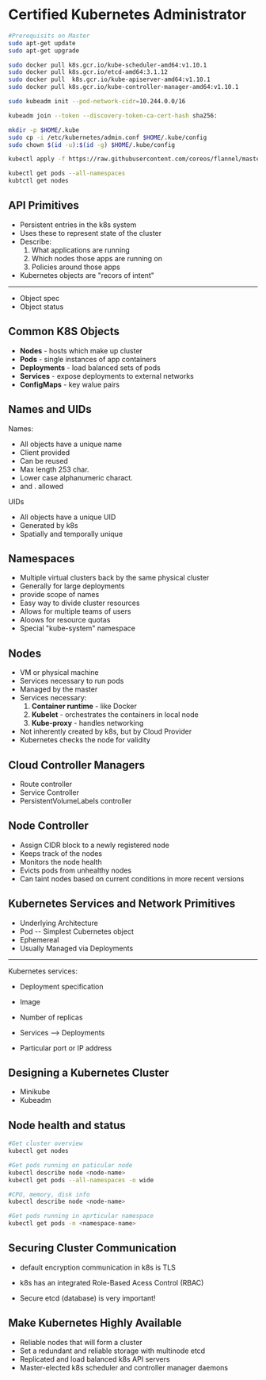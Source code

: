 # Certified Kubernetes Administrator

```bash
#Prerequisits on Master
sudo apt-get update
sudo apt-get upgrade

sudo docker pull k8s.gcr.io/kube-scheduler-amd64:v1.10.1
sudo docker pull k8s.gcr.io/etcd-amd64:3.1.12
sudo docker pull  k8s.gcr.io/kube-apiserver-amd64:v1.10.1
sudo docker pull k8s.gcr.io/kube-controller-manager-amd64:v1.10.1

sudo kubeadm init --pod-network-cidr=10.244.0.0/16

kubeadm join --token --discovery-token-ca-cert-hash sha256:

mkdir -p $HOME/.kube
sudo cp -i /etc/kubernetes/admin.conf $HOME/.kube/config 
sudo chown $(id -u):$(id -g) $HOME/.kube/config

kubectl apply -f https://raw.githubusercontent.com/coreos/flannel/master/Documentation/kube-flannel.yml

kubectl get pods --all-namespaces
kubtctl get nodes
```

## API Primitives

- Persistent entries in the k8s system
- Uses these to represent state of the cluster
- Describe:
    1. What applications are running
    2. Which nodes those apps are running on
    3. Policies around those apps
- Kubernetes objects are "recors of intent"

-------------------------------------------------------
- Object spec
- Object status

## Common K8S Objects

- **Nodes** - hosts which make up cluster
- **Pods** - single instances of app containers
- **Deployments** - load balanced sets of pods
- **Services** - expose deployments to external networks
- **ConfigMaps** - key walue pairs

## Names and UIDs

Names:
- All objects have a unique name
- Client provided
- Can be reused
- Max length 253 char.
- Lower case alphanumeric charact.
- and . allowed

UIDs
- All objects have a unique UID
- Generated by k8s
- Spatially and temporally unique

## Namespaces

- Multiple virtual clusters back by the same physical cluster
- Generally for large deployments
- provide scope of names
- Easy way to divide cluster resources
- Allows for multiple teams of users
- Aloows for resource quotas
- Special "kube-system" namespace

## Nodes

- VM or physical machine
- Services necessary to run pods
- Managed by the master
- Services necessary:
    1. **Container runtime** - like Docker
    2. **Kubelet** - orchestrates the containers in local node
    3. **Kube-proxy** - handles networking
- Not inherently created by k8s, but by Cloud Provider
- Kubernetes checks the node for validity

## Cloud Controller Managers

- Route controller
- Service Controller
- PersistentVolumeLabels controller

## Node Controller

- Assign CIDR block to a newly registered node
- Keeps track of the nodes
- Monitors the node health
- Evicts pods from unhealthy nodes
- Can taint nodes based on current conditions in more recent versions

## Kubernetes Services and Network Primitives

- Underlying Architecture
- Pod -- Simplest Cubernetes object
- Ephemereal
- Usually Managed via Deployments

----------------------------------------

Kubernetes services:
- Deployment specification
- Image
- Number of replicas

- Services --> Deployments
- Particular port or IP address

## Designing a Kubernetes Cluster

- Minikube
- Kubeadm

## Node health and status

```bash
#Get cluster overview
kubectl get nodes

#Get pods running on paticular node
kubectl describe node <node-name>
kubectl get pods --all-namespaces -o wide

#CPU, memory, disk info
kubectl describe node <node-name>

#Get pods running in aprticular namespace
kubectl get pods -n <namespace-name>
```

## Securing Cluster Communication

- default encryption communication in k8s is TLS
- k8s has an integrated Role-Based Acess Control (RBAC)

- Secure etcd (database) is very important!

## Make Kubernetes Highly Available

- Reliable nodes that will form a cluster
- Set a redundant and reliable storage with multinode etcd
- Replicated and load balanced k8s API servers
- Master-elected k8s scheduler and controller manager daemons